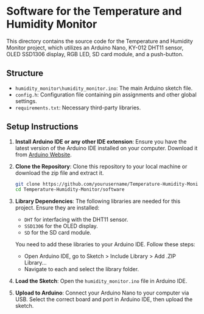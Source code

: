 # Software for the Temperature and Humidity Monitor

This directory contains the source code for the Temperature and Humidity Monitor project, which utilizes an Arduino Nano, KY-012 DHT11 sensor, OLED SSD1306 display, RGB LED, SD card module, and a push-button.

## Structure

- `humidity_monitor\humidity_monitor.ino`: The main Arduino sketch file.
- `config.h`: Configuration file containing pin assignments and other global settings.
- `requirements.txt`: Necessary third-party libraries.

## Setup Instructions

1. **Install Arduino IDE or any other IDE extension**: Ensure you have the latest version of the Arduino IDE installed on your computer. Download it from [Arduino Website](https://www.arduino.cc/en/Main/Software).

2. **Clone the Repository**: Clone this repository to your local machine or download the zip file and extract it.

    ```bash
    git clone https://github.com/yourusername/Temperature-Humidity-Monitor.git
    cd Temperature-Humidity-Monitor/software
    ```

3. **Library Dependencies**: The following libraries are needed for this project. Ensure they are installed:
    - `DHT` for interfacing with the DHT11 sensor.
    - `SSD1306` for the OLED display.
    - `SD` for the SD card module.

    You need to add these libraries to your Arduino IDE. Follow these steps:
    
    - Open Arduino IDE, go to Sketch > Include Library > Add .ZIP Library...
    - Navigate to each and select the library folder.

4. **Load the Sketch**: Open the `humidity_monitor.ino` file in Arduino IDE.

5. **Upload to Arduino**: Connect your Arduino Nano to your computer via USB. Select the correct board and port in Arduino IDE, then upload the sketch.
